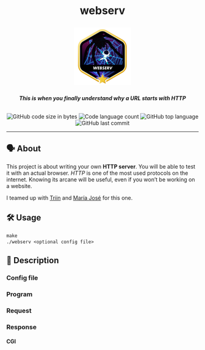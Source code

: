 <h1 align="center">
	<p>
	webserv
	</p>
	<img src="https://github.com/aaron-22766/aaron-22766/blob/main/42-badges/webservm.png">
</h1>

<p align="center">
	<b><i>This is when you finally understand why a URL starts
with HTTP</i></b><br><br>
</p>

<p align="center">
	<img alt="GitHub code size in bytes" src="https://img.shields.io/github/languages/code-size/aaron-22766/42_webserv?color=lightblue" />
	<img alt="Code language count" src="https://img.shields.io/github/languages/count/aaron-22766/42_webserv?color=yellow" />
	<img alt="GitHub top language" src="https://img.shields.io/github/languages/top/aaron-22766/42_webserv?color=blue" />
	<img alt="GitHub last commit" src="https://img.shields.io/github/last-commit/aaron-22766/42_webserv?color=green" />
</p>

---

## 🗣 About

This project is about writing your own **HTTP server**.
You will be able to test it with an actual browser.
*HTTP* is one of the most used protocols on the internet.
Knowing its arcane will be useful, even if you won’t be working on a website.

I teamed up with [Triin](https://github.com/triimar) and [María José](https://github.com/mtravez) for this one.

## 🛠 Usage

```shell
make
./webserv <optional config file>
```

## 💬 Description

### Config file

### Program

### Request

### Response

#### CGI